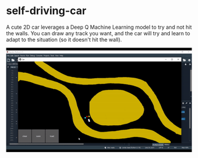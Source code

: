 # self-driving-car
A cute 2D car leverages a Deep Q Machine Learning model to try and not hit the walls. You can draw any track you want, and the car will try and learn to adapt to the situation (so it doesn't hit the wall).

![](demo.gif)
